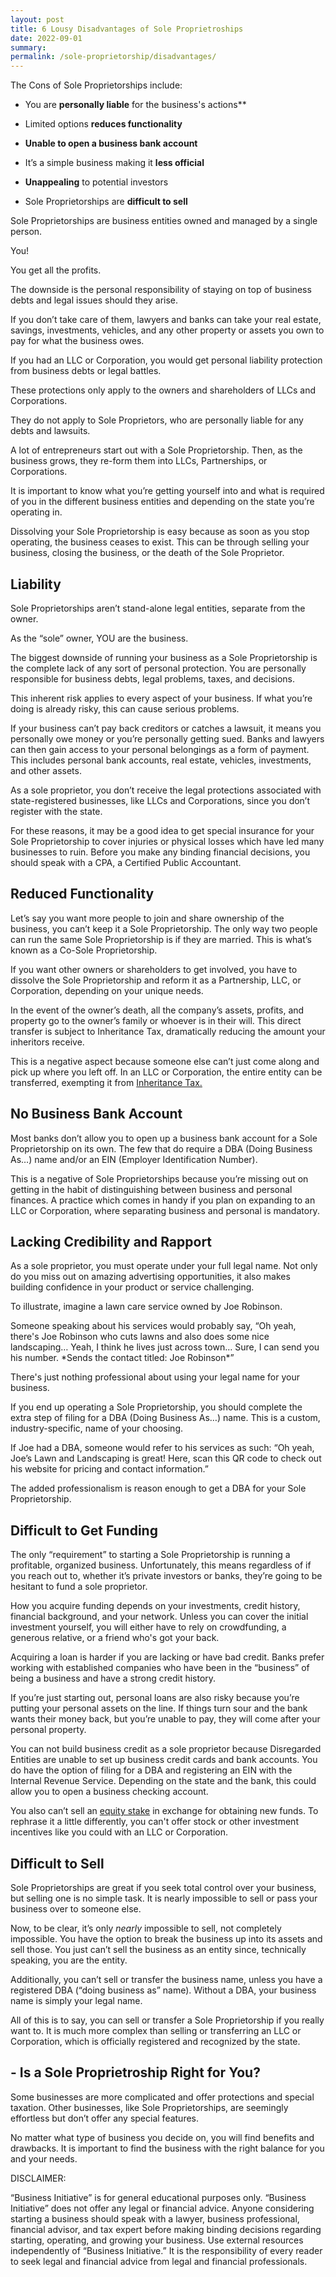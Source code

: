 ```yaml
---
layout: post
title: 6 Lousy Disadvantages of Sole Proprietroships
date: 2022-09-01
summary:
permalink: /sole-proprietorship/disadvantages/
---
```


The Cons of Sole Proprietorships include:

*   You are **personally liable** for the business's actions**

*   Limited options **reduces functionality**

*   **Unable to open a business bank account** 

*   It’s a simple business making it **less official**

*   **Unappealing** to potential investors

*   Sole Proprietorships are **difficult to sell**

Sole Proprietorships are business entities owned and managed by a single person.

You!

You get all the profits. 

The downside is the personal responsibility of staying on top of business debts and legal issues should they arise. 

If you don’t take care of them, lawyers and banks can take your real estate, savings, investments, vehicles, and any other property or assets you own to pay for what the business owes. 

If you had an LLC or Corporation, you would get personal liability protection from business debts or legal battles. 

These protections only apply to the owners and shareholders of LLCs and Corporations. 

They do not apply to Sole Proprietors, who are personally liable for any debts and lawsuits. 

A lot of entrepreneurs start out with a Sole Proprietorship. Then, as the business grows, they re-form them into LLCs, Partnerships, or Corporations. 

It is important to know what you’re getting yourself into and what is required of you in the different business entities and depending on the state you’re operating in. 

Dissolving your Sole Proprietorship is easy because as soon as you stop operating, the business ceases to exist. This can be through selling your business, closing the business, or the death of the Sole Proprietor.

## Liability

Sole Proprietorships aren’t stand-alone legal entities, separate from the owner. 

As the “sole” owner, YOU are the business. 

The biggest downside of running your business as a Sole Proprietorship is the complete lack of any sort of personal protection. You are personally responsible for business debts, legal problems, taxes, and decisions. 

This inherent risk applies to every aspect of your business. If what you’re doing is already risky, this can cause serious problems.

If your business can’t pay back creditors or catches a lawsuit, it means you personally owe money or you’re personally getting sued. Banks and lawyers can then gain access to your personal belongings as a form of payment. This includes personal bank accounts, real estate, vehicles, investments, and other assets.

As a sole proprietor, you don’t receive the legal protections associated with state-registered businesses, like LLCs and Corporations, since you don’t register with the state. 

For these reasons, it may be a good idea to get special insurance for your Sole Proprietorship to cover injuries or physical losses which have led many businesses to ruin. Before you make any binding financial decisions, you should speak with a CPA, a Certified Public Accountant. 

## Reduced Functionality

Let’s say you want more people to join and share ownership of the business, you can’t keep it a Sole Proprietorship. The only way two people can run the same Sole Proprietorship is if they are married. This is what’s known as a Co-Sole Proprietorship. 

If you want other owners or shareholders to get involved, you have to dissolve the Sole Proprietorship and reform it as a Partnership, LLC, or Corporation, depending on your unique needs. 

In the event of the owner’s death, all the company’s assets, profits, and property go to the owner’s family or whoever is in their will. This direct transfer is subject to Inheritance Tax, dramatically reducing the amount your inheritors receive.  

This is a negative aspect because someone else can’t just come along and pick up where you left off. In an LLC or Corporation, the entire entity can be transferred, exempting it from [Inheritance Tax.](https://www.investopedia.com/terms/i/inheritancetax.asp) 

## No Business Bank Account

Most banks don’t allow you to open up a business bank account for a Sole Proprietorship on its own. The few that do require a DBA (Doing Business As…) name and/or an EIN (Employer Identification Number). 

This is a negative of Sole Proprietorships because you’re missing out on getting in the habit of distinguishing between business and personal finances. A practice which comes in handy if you plan on expanding to an LLC or Corporation, where separating business and personal is mandatory. 

## Lacking Credibility and Rapport

As a sole proprietor, you must operate under your full legal name. Not only do you miss out on amazing advertising opportunities, it also makes building confidence in your product or service challenging. 

To illustrate, imagine a lawn care service owned by Joe Robinson. 

Someone speaking about his services would probably say, “Oh yeah, there's Joe Robinson who cuts lawns and also does some nice landscaping… Yeah, I think he lives just across town… Sure, I can send you his number. \*Sends the contact titled: Joe Robinson\*” 

There's just nothing professional about using your legal name for your business. 

If you end up operating a Sole Proprietorship, you should complete the extra step of filing for a DBA (Doing Business As…) name. This is a custom, industry-specific, name of your choosing. 

If Joe had a DBA, someone would refer to his services as such: “Oh yeah, Joe’s Lawn and Landscaping is great! Here, scan this QR code to check out his website for pricing and contact information.” 

The added professionalism is reason enough to get a DBA for your Sole Proprietorship. 

## Difficult to Get Funding

The only “requirement” to starting a Sole Proprietorship is running a profitable, organized business. Unfortunately, this means regardless of if you reach out to, whether it’s private investors or banks, they’re going to be hesitant to fund a sole proprietor. 

How you acquire funding depends on your investments, credit history, financial background, and your network. Unless you can cover the initial investment yourself, you will either have to rely on crowdfunding, a generous relative, or a friend who's got your back. 

Acquiring a loan is harder if you are lacking or have bad credit. Banks prefer working with established companies who have been in the “business” of being a business and have a strong credit history. 

If you’re just starting out, personal loans are also risky because you’re putting your personal assets on the line. If things turn sour and the bank wants their money back, but you’re unable to pay, they will come after your personal property. 

You can not build business credit as a sole proprietor because Disregarded Entities are unable to set up business credit cards and bank accounts. You do have the option of filing for a DBA and registering an EIN with the Internal Revenue Service. Depending on the state and the bank, this could allow you to open a business checking account. 

You also can’t sell an [equity stake](https://nadeemacademy.com/statement-of-stockholders-equity-owners-equity/) in exchange for obtaining new funds. To rephrase it a little differently, you can't offer stock or other investment incentives like you could with an LLC or Corporation. 

## Difficult to Sell

Sole Proprietorships are great if you seek total control over your business, but selling one is no simple task. It is nearly impossible to sell or pass your business over to someone else. 

Now, to be clear, it’s only _nearly_ impossible to sell, not completely impossible. You have the option to break the business up into its assets and sell those. You just can’t sell the business as an entity since, technically speaking, you are the entity.

Additionally, you can’t sell or transfer the business name, unless you have a registered DBA (“doing business as” name). Without a DBA, your business name is simply your legal name.

All of this is to say, you can sell or transfer a Sole Proprietorship if you really want to. It is much more complex than selling or transferring an LLC or Corporation, which is officially registered and recognized by the state.

## - Is a Sole Proprietroship Right for You?

Some businesses are more complicated and offer protections and special taxation. Other businesses, like Sole Proprietorships, are seemingly effortless but don’t offer any special features. 

No matter what type of business you decide on, you will find benefits and drawbacks. It is important to find the business with the right balance for you and your needs. 

DISCLAIMER:

“Business Initiative” is for general educational purposes only. “Business Initiative” does not offer any legal or financial advice. Anyone considering starting a business should speak with a lawyer, business professional, financial advisor, and tax expert before making binding decisions regarding starting, operating, and growing your business. Use external resources independently of “Business Initiative.” It is the responsibility of every reader to seek legal and financial advice from legal and financial professionals.
